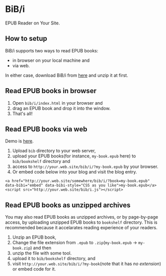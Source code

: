 BiB/i
====

EPUB Reader on Your Site.

How to setup
------------

BiB/i supports two ways to read EPUB books:

* in browser on your local machine and
* via web.

In either case, download BiB/i from [here](http://sarasa.la/bib/i/#download) and
unzip it at first.


Read EPUB books in browser
--------------------------

1. Open `bib/i/index.html` in your browser and
2. drag an EPUB book and drop it into the window.
3. That's all!

Read EPUB books via web
-----------------------

Demo is [here](http://sarasa.la/bib/i/#demo).

1. Upload `bib` directory to your web server,
2. upload your EPUB books(for instance, `my-book.epub` here) to `bib/bookshelf` directory and
3. access to `http://your.web.site/bib/i/?my-book.epub` by your browser.
4. Or embed code below into your blog and visit the blog entry.

```
<a href="http://your.web.site/somewhere/bib/i/?book=my-book.epub" data-bibi="embed" data-bibi-style="CSS as you like">my-book.epub</a><script src="http://your.web.site/bib/i.js"></script>
```

Read EPUB books as unzipped archives
------------------------------------

You may also read EPUB books as unzipped archives, or by page-by-page access, by uploading unzipped EPUB books to `bookshelf` directory.
This is recommended because it accelarates reading experience of your readers.

1. Unzip an EPUB book,
  1. Change the file extension from `.epub` to `.zip`(`my-book.epub` -> `my-book.zip`) and then
  2. unzip the file with some tool.
2. upload it to `bib/bookshelf` directory, and
3. visit `http://your.web.site/bib/i/?my-book`(note that it has *no extension*) or embed code for it.
